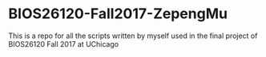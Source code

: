 # BIOS26120-Fall2017-ZepengMu
This is a repo for all the scripts written by myself used in the final project of BIOS26120 Fall 2017 at UChicago
